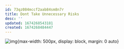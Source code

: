 ```yaml
---
id: 73qz084mccf2aab84sm8n7r
title: Dont Take Unnecessary Risks
desc: ''
updated: 1674268543181
created: 1674268484447
---
```


![img](/assets/images/Screen_Shot_2023-01-20_at_6.35.31_PM.png){max-width: 500px, display: block, margin: 0 auto}